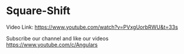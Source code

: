 # Square-Shift

Video Link:  https://www.youtube.com/watch?v=PVxgUorbRWU&t=33s

Subscribe our channel and like our videos https://www.youtube.com/c/Angulars
